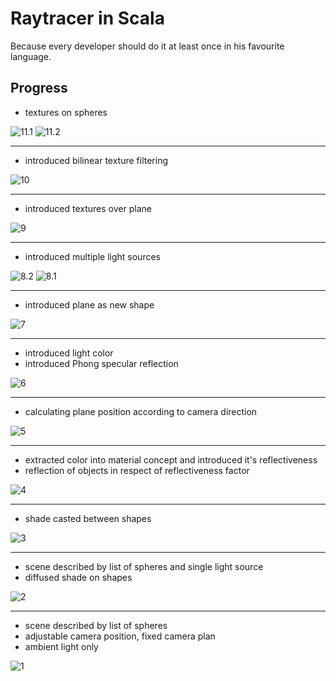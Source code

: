 # Raytracer in Scala

Because every developer should do it at least once in his favourite language.

## Progress

* textures on spheres

![11.1](progress/11/11.1.png)
![11.2](progress/11/11.2.png)

* * *

* introduced bilinear texture filtering

![10](progress/10/10.png)

* * *

* introduced textures over plane

![9](progress/9/9.png)

* * *

* introduced multiple light sources

![8.2](progress/8/8.2.png)
![8.1](progress/8/8.1.png)

* * *

* introduced plane as new shape

![7](progress/7/7.png)

* * *

* introduced light color
* introduced Phong specular reflection

![6](progress/6/6.png)

* * *

* calculating plane position according to camera direction

![5](progress/5/5.png)

* * *

* extracted color into material concept and introduced it's reflectiveness
* reflection of objects in respect of reflectiveness factor

![4](progress/4/4.png)

* * *

* shade casted between shapes

![3](progress/3/3.png)

* * *

* scene described by list of spheres and single light source
* diffused shade on shapes

![2](/progress/2/2.png)

* * *

* scene described by list of spheres
* adjustable camera position, fixed camera plan
* ambient light only

![1](/progress/1/1.png)
